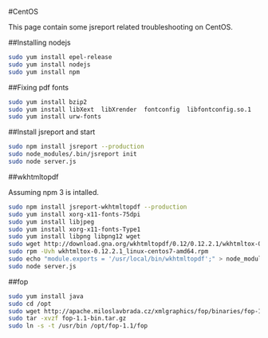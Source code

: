#CentOS

This page contain some jsreport related troubleshooting on CentOS.

##Installing nodejs

``` bash
sudo yum install epel-release
sudo yum install nodejs
sudo yum install npm
```

##Fixing pdf fonts

```bash
sudo yum install bzip2
sudo yum install libXext  libXrender  fontconfig  libfontconfig.so.1
sudo yum install urw-fonts
```
##Install jsreport and start

```bash
sudo npm install jsreport --production
sudo node_modules/.bin/jsreport init
sudo node server.js

```

##wkhtmltopdf

Assuming npm 3 is intalled.
```bash
sudo npm install jsreport-wkhtmltopdf --production
sudo yum install xorg-x11-fonts-75dpi
sudo yum install libjpeg
sudo yum install xorg-x11-fonts-Type1
sudo yum install libpng libpng12 wget
sudo wget http://download.gna.org/wkhtmltopdf/0.12/0.12.2.1/wkhtmltox-0.12.2.1_linux-centos7-amd64.rpm
sudo rpm -Uvh wkhtmltox-0.12.2.1_linux-centos7-amd64.rpm
sudo echo "module.exports = '/usr/local/bin/wkhtmltopdf';" > node_modules/wkhtmltopdf-installer/lib/location.js
sudo node server.js
```


##fop

```bash
sudo yum install java
sudo cd /opt
sudo wget http://apache.miloslavbrada.cz/xmlgraphics/fop/binaries/fop-1.1-bin.tar.gz
sudo tar -xvzf fop-1.1-bin.tar.gz
sudo ln -s -t /usr/bin /opt/fop-1.1/fop
```
